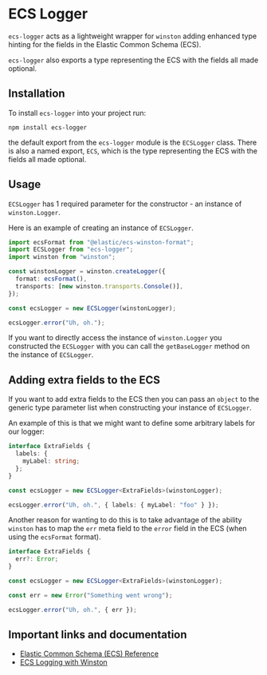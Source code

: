 # ECS Logger
`ecs-logger` acts as a lightweight wrapper for `winston` adding enhanced type hinting for the fields in the Elastic Common Schema (ECS).

`ecs-logger` also exports a type representing the ECS with the fields all made optional.


## Installation
To install `ecs-logger` into your project run:
```
npm install ecs-logger
```

the default export from the `ecs-logger` module is the `ECSLogger` class. There is also a named export, `ECS`, which is the type representing the ECS with the fields all made optional.


## Usage
`ECSLogger` has 1 required parameter for the constructor - an instance of `winston.Logger`.

Here is an example of creating an instance of `ECSLogger`.

```ts
import ecsFormat from "@elastic/ecs-winston-format";
import ECSLogger from "ecs-logger";
import winston from "winston";

const winstonLogger = winston.createLogger({
  format: ecsFormat(),
  transports: [new winston.transports.Console()],
});

const ecsLogger = new ECSLogger(winstonLogger);

ecsLogger.error("Uh, oh.");
```

If you want to directly access the instance of `winston.Logger` you constructed the `ECSLogger` with you can call the `getBaseLogger` method on the instance of `ECSLogger`.


## Adding extra fields to the ECS

If you want to add extra fields to the ECS then you can pass an `object` to the generic type parameter list when constructing your instance of `ECSLogger`.

An example of this is that we might want to define some arbitrary labels for our logger:

```ts
interface ExtraFields {
  labels: {
    myLabel: string;
  };
}

const ecsLogger = new ECSLogger<ExtraFields>(winstonLogger);

ecsLogger.error("Uh, oh.", { labels: { myLabel: "foo" } });
```

Another reason for wanting to do this is to take advantage of the ability `winston` has to map the `err` meta field to the `error` field in the ECS (when using the `ecsFormat` format).

```ts
interface ExtraFields {
  err?: Error;
}

const ecsLogger = new ECSLogger<ExtraFields>(winstonLogger);

const err = new Error("Something went wrong");

ecsLogger.error("Uh, oh.", { err });
```

## Important links and documentation

- [Elastic Common Schema (ECS) Reference](https://www.elastic.co/guide/en/ecs/current/index.html)
-  [ECS Logging with Winston](https://www.elastic.co/guide/en/ecs-logging/nodejs/current/winston.html)
